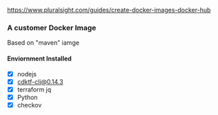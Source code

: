 https://www.pluralsight.com/guides/create-docker-images-docker-hub
### A customer Docker Image  

Based on "maven" iamge  

#### Enviornment Installed  

- [x] nodejs
- [x] cdktf-cli@0.14.3
- [x] terraform jq
- [x] Python
- [x] checkov

